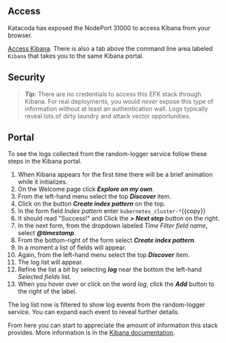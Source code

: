## Access ##

Katacoda has exposed the NodePort 31000 to access Kibana from your browser. 

[Access Kibana](https://[[HOST_SUBDOMAIN]]-31000-[[KATACODA_HOST]].environments.katacoda.com/). There is also a tab above the command line area labeled `Kibana` that takes you to the same Kibana portal.

## Security ##

> **_Tip:_** There are no credentials to access this EFK stack through Kibana. For real deployments, you would _never_ expose this type of information without at least an authentication wall. Logs typically reveal lots of dirty laundry and attack vector opportunities.

## Portal ##

To see the logs collected from the random-logger service follow these steps in the Kibana portal.

1. When Kibana appears for the first time there will be a brief animation while it initializes.
1. On the Welcome page click **_Explore on my own_**.
1. From the left-hand menu select the top **_Discover_** item.
1. Click on the button **_Create index pattern_** on the top.
1. In the form field _Index pattern_ enter `kubernetes_cluster-*`{{copy}}
1. It should read "Success!" and Click the **_> Next step_** button on the right.
1. In the next form, from the dropdown labeled _Time Filter field name_, select **_@timestamp_**.
1. From the bottom-right of the form select **_Create index pattern_**.
1. In a moment a list of fields will appear.
1. Again, from the left-hand menu select the top **_Discover_** item.
1. The log list will appear.
1. Refine the list a bit by selecting **_log_** near the bottom the left-hand _Selected fields_ list.
1. When you hover over or click on the word _log_, click the **_Add_** button to the right of the label.

The log list now is filtered to show log events from the random-logger service. You can expand each event to reveal further details.

From here you can start to appreciate the amount of information this stack provides. More information is in the [Kibana documentation](https://www.elastic.co/guide/en/kibana/current/getting-started.html).
